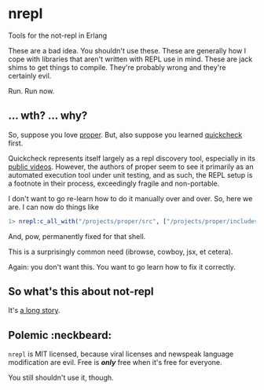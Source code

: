 # nrepl
Tools for the not-repl in Erlang

These are a bad idea.  You shouldn't use these.  These are generally how I cope 
with libraries that aren't written with REPL use in mind.  These are jack shims
to get things to compile.  They're probably wrong and they're certainly evil.

Run.  Run now.





## ... wth?  ... why?

So, suppose you love [proper](https://github.com/manopapad/proper).  But, also
suppose you learned [quickcheck](http://www.quviq.com/downloads/) first.

Quickcheck represents itself largely as a repl discovery tool, especially in its
[public videos](http://www.quviq.com/demos/).  However, the authors of proper 
seem to see it primarily as an automated execution tool under unit testing, and
as such, the REPL setup is a footnote in their process, exceedingly fragile and
non-portable.

I don't want to go re-learn how to do it manually over and over.  So, here we 
are.  I can now do things like

```erlang
1> nrepl:c_all_with("/projects/proper/src", ["/projects/proper/includes/"]).
```

And, pow, permanently fixed for that shell.

This is a surprisingly common need (ibrowse, cowboy, jsx, et cetera).

Again: you don't want this.  You want to go learn how to fix it correctly.





## So what's this about not-repl

It's [a long story](http://ferd.ca/repl-a-bit-more-and-less-than-that.html).





Polemic :neckbeard:
-------------------

`nrepl` is MIT licensed, because viral licenses and newspeak language modification are evil.
Free is ***only*** free when it's free for everyone.

You still shouldn't use it, though.